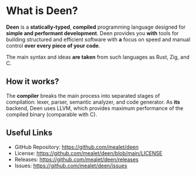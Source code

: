 # What is Deen?

**Deen** is a **statically-typed**, **compiled** programming language designed for **simple and performant development**.
Deen provides you **with** tools for building structured and efficient software with **a** focus on speed and manual control **over every piece of your code**.

The main syntax and ideas **are taken** from such languages as Rust, Zig, and C.

## How it works?

The **compiler** breaks the main process into separated stages of compilation: lexer, parser, semantic analyzer, and code generator.
As **its** backend, Deen uses LLVM, which provides maximum performance of the compiled binary (comparable with C).

## Useful Links

- GitHub Repository: https://github.com/mealet/deen
- License: https://github.com/mealet/deen/blob/main/LICENSE
- Releases: https://github.com/mealet/deen/releases
- Issues: https://github.com/mealet/deen/issues
